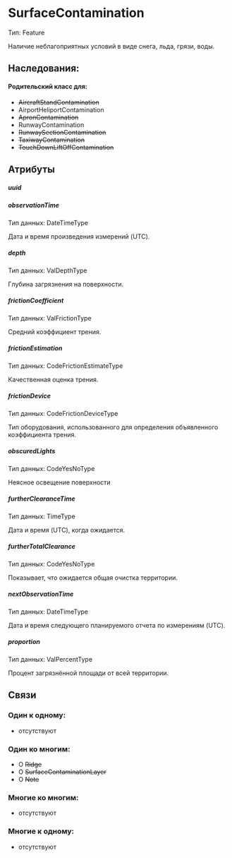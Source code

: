 SurfaceContamination
====
Тип: Feature

Наличие неблагоприятных условий в виде снега, льда, грязи, воды.

## Наследования:

#### Родительский класс для:

- ~~AircraftStandContamination~~
- AirportHeliportContamination
- ~~ApronContamination~~
- RunwayContamination
- ~~RunwaySectionContamination~~
- ~~TaxiwayContamination~~
- ~~TouchDownLiftOffContamination~~


## Атрибуты

##### uuid

##### observationTime
Тип данных: DateTimeType

Дата и время произведения измерений (UTC).

##### depth
Тип данных:  ValDepthType

Глубина загрязнения на поверхности.

##### frictionCoefficient
Тип данных: ValFrictionType

Средний коэффициент трения.

##### frictionEstimation
Тип данных: CodeFrictionEstimateType

Качественная оценка трения.

##### frictionDevice
Тип данных: CodeFrictionDeviceType

Тип оборудования, использованного для определения объявленного коэффициента трения.

##### obscuredLights
Тип данных: CodeYesNoType

Неясное освещение поверхности

##### furtherClearanceTime
Тип данных: TimeType

Дата и время (UTC), когда ожидается.

##### furtherTotalClearance
Тип данных: CodeYesNoType

Показывает, что ожидается общая очистка территории.

##### nextObservationTime
Тип данных: DateTimeType

Дата и время следующего планируемого отчета по измерениям (UTC).

##### proportion
Тип данных: ValPercentType

Процент загрязнённой площади от всей территории.


## Связи

### Один к одному:

- отсутствуют

### Один ко многим:
- O ~~Ridge~~
- O ~~SurfaceContaminationLayer~~
- O ~~Note~~

### Многие ко многим:

- отсутствуют

### Многие к одному:

- отсутствуют
